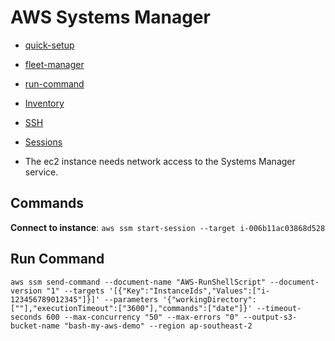 # AWS Systems Manager

- [quick-setup](quick-setup.md)
- [fleet-manager](fleet-manager.md)
- [run-command](run-command.md)
- [Inventory](inventory.md)
- [SSH](ssh.md)
- [Sessions](sessions.md)

- The ec2 instance needs network access to the Systems Manager service.

## Commands

**Connect to instance**:  `aws ssm start-session --target i-006b11ac03868d528`

## Run Command

```shell
aws ssm send-command --document-name "AWS-RunShellScript" --document-version "1" --targets '[{"Key":"InstanceIds","Values":["i-123456789012345"]}]' --parameters '{"workingDirectory":[""],"executionTimeout":["3600"],"commands":["date"]}' --timeout-seconds 600 --max-concurrency "50" --max-errors "0" --output-s3-bucket-name "bash-my-aws-demo" --region ap-southeast-2
```



